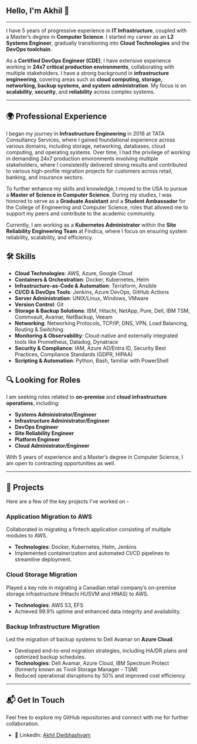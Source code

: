 ## Hello, I'm Akhil 👋

---

I have 5 years of progressive experience in **IT Infrastructure**, coupled with a Master’s degree in **Computer Science**. I started my career as an **L2 Systems Engineer**, gradually transitioning into **Cloud Technologies** and the **DevOps toolchain**.

As a **Certified DevOps Engineer (CDE)**, I have extensive experience working in **24x7 critical production environments**, collaborating with multiple stakeholders. I have a strong background in **infrastructure engineering**, covering areas such as **cloud computing, storage, networking, backup systems, and system administration**. My focus is on **scalability**, **security**, and **reliability** across complex systems.

---

## 🌍 Professional Experience

I began my journey in **Infrastructure Engineering** in 2018 at TATA Consultancy Services, where I gained foundational experience across various domains, including storage, networking, databases, cloud computing, and operating systems. Over time, I had the privilege of working in demanding 24x7 production environments involving multiple stakeholders, where I consistently delivered strong results and contributed to various high-profile migration projects for customers across retail, banking, and insurance sectors.

To further enhance my skills and knowledge, I moved to the USA to pursue a **Master of Science in Computer Science.** During my studies, I was honored to serve as a **Graduate Assistant** and a **Student Ambassador** for the College of Engineering and Computer Science, roles that allowed me to support my peers and contribute to the academic community.

Currently, I am working as a **Kubernetes Administrator** within the **Site Reliability Engineering Team** at Findica, where I focus on ensuring system reliability, scalability, and efficiency.

## 🛠️ Skills

- **Cloud Technologies**: AWS, Azure, Google Cloud
- **Containers & Orchestration**: Docker, Kubernetes, Helm
- **Infrastructure-as-Code & Automation**: Terraform, Ansible
- **CI/CD & DevOps Tools**: Jenkins, Azure DevOps, GitHub Actions
- **Server Administration**: UNIX/Linux, Windows, VMware
- **Version Control**: Git
- **Storage & Backup Solutions**: IBM, Hitachi, NetApp, Pure, Dell, IBM TSM, Commvault, Avamar, NetBackup, Veeam
- **Networking**: Networking Protocols, TCP/IP, DNS, VPN, Load Balancing, Routing & Switching
- **Monitoring & Observability**: Cloud-native and externally integrated tools like Prometheus, Datadog, Dynatrace
- **Security & Compliance**: IAM, Azure AD/Entra ID, Security Best Practices, Compliance Standards (GDPR, HIPAA)
- **Scripting & Automation**: Python, Bash, familiar with PowerShell

## 🔍 Looking for Roles

I am seeking roles related to **on-premise** and **cloud infrastructure operations**, including:

- **Systems Administrator/Engineer**
- **Infrastructure Administrator/Engineer**
- **DevOps Engineer**
- **Site Reliability Engineer**
- **Platform Engineer**
- **Cloud Administrator/Engineer**

With 5 years of experience and a Master’s degree in Computer Science, I am open to contracting opportunities as well.

---

## 📌 Projects

Here are a few of the key projects I've worked on -

### **Application Migration to AWS**

Collaborated in migrating a fintech application consisting of multiple modules to AWS.

- **Technologies**: Docker, Kubernetes, Helm, Jenkins
- Implemented containerization and automated CI/CD pipelines to streamline deployment.

### **Cloud Storage Migration**

Played a key role in migrating a Canadian retail company’s on-premise storage infrastructure (Hitachi HUSVM and HNAS) to AWS.

- **Technologies**: AWS S3, EFS
- Achieved 99.9% uptime and enhanced data integrity and availability.

### **Backup Infrastructure Migration**

Led the migration of backup systems to Dell Avamar on **Azure Cloud**.

- Developed end-to-end migration strategies, including HA/DR plans and optimized backup schedules.
- **Technologies**: Dell Avamar, Azure Cloud, IBM Spectrum Protect (formerly known as Tivoli Storage Manager - TSM)
- Reduced operational disruptions by 50% and improved cost efficiency.

---

## 📬 Get In Touch

Feel free to explore my GitHub repositories and connect with me for further collaboration.

- 💼 LinkedIn: [Akhil Dwibhashyam](https://www.linkedin.com/in/akhil-dwibhashyam/)
